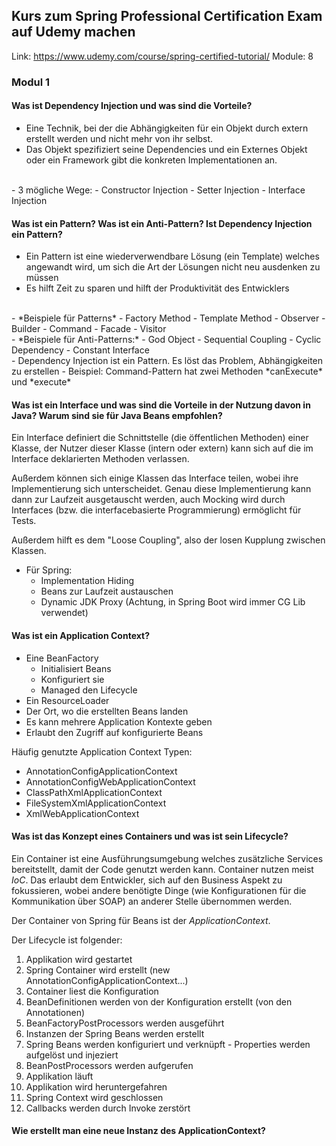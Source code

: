 ## Kurs zum Spring Professional Certification Exam auf Udemy machen
Link: https://www.udemy.com/course/spring-certified-tutorial/
Module: 8

### Modul 1
#### Was ist Dependency Injection und was sind die Vorteile?
- Eine Technik, bei der die Abhängigkeiten für ein Objekt durch extern erstellt werden und nicht mehr von ihr selbst.
- Das Objekt spezifiziert seine Dependencies und ein Externes Objekt oder ein Framework gibt die konkreten Implementationen an.
<br>
- 3 mögliche Wege:
	- Constructor Injection
	- Setter Injection
	- Interface Injection

#### Was ist ein Pattern? Was ist ein Anti-Pattern? Ist Dependency Injection ein Pattern?
- Ein Pattern ist eine wiederverwendbare Lösung (ein Template) welches angewandt wird, um sich die Art der Lösungen nicht neu ausdenken zu müssen
- Es hilft Zeit zu sparen und hilft der Produktivität des Entwicklers
<br>
- *Beispiele für Patterns*
	- Factory Method
	- Template Method
	- Observer
	- Builder
	- Command
	- Facade
	- Visitor
<br>
- *Beispiele für Anti-Patterns:*
	- God Object
	- Sequential Coupling
	- Cyclic Dependency
	- Constant Interface
<br>
- Dependency Injection ist ein Pattern. Es löst das Problem, Abhängigkeiten zu erstellen
- Beispiel: Command-Pattern hat zwei Methoden *canExecute* und *execute*

#### Was ist ein Interface und was sind die Vorteile in der Nutzung davon in Java? Warum sind sie für Java Beans empfohlen?
Ein Interface definiert die Schnittstelle (die öffentlichen Methoden) einer Klasse, der Nutzer dieser Klasse (intern oder extern) kann sich auf die im Interface deklarierten Methoden verlassen.

Außerdem können sich einige Klassen das Interface teilen, wobei ihre Implementierung sich unterscheidet. Genau diese Implementierung kann dann zur Laufzeit ausgetauscht werden, auch Mocking wird durch Interfaces (bzw. die interfacebasierte Programmierung) ermöglicht für Tests.

Außerdem hilft es dem "Loose Coupling", also der losen Kupplung zwischen Klassen.

- Für Spring:
	- Implementation Hiding
	- Beans zur Laufzeit austauschen
	- Dynamic JDK Proxy (Achtung, in Spring Boot wird immer CG Lib verwendet)

#### Was ist ein Application Context?
- Eine BeanFactory
	- Initialisiert Beans
	- Konfiguriert sie
	- Managed den Lifecycle
- Ein ResourceLoader
- Der Ort, wo die erstellten Beans landen
- Es kann mehrere Application Kontexte geben
- Erlaubt den Zugriff auf konfigurierte Beans

Häufig genutzte Application Context Typen:
- AnnotationConfigApplicationContext
- AnnotationConfigWebApplicationContext
- ClassPathXmlApplicationContext
- FileSystemXmlApplicationContext
- XmlWebApplicationContext

#### Was ist das Konzept eines Containers und was ist sein Lifecycle?
Ein Container ist eine Ausführungsumgebung welches zusätzliche Services bereitstellt, damit der Code genutzt werden kann. Container nutzen meist *IoC*.
Das erlaubt dem Entwickler, sich auf den Business Aspekt zu fokussieren, wobei andere benötigte Dinge (wie Konfigurationen für die Kommunikation über SOAP) an anderer Stelle übernommen werden.

Der Container von Spring für Beans ist der *ApplicationContext*.

Der Lifecycle ist folgender:
1. Applikation wird gestartet
2. Spring Container wird erstellt (new AnnotationConfigApplicationContext...)
3. Container liest die Konfiguration
4. BeanDefinitionen werden von der Konfiguration erstellt (von den Annotationen)
5. BeanFactoryPostProcessors werden ausgeführt
6. Instanzen der Spring Beans werden erstellt
7. Spring Beans werden konfiguriert und verknüpft - Properties werden aufgelöst und injeziert
8. BeanPostProcessors werden aufgerufen
9. Applikation läuft
10. Applikation wird heruntergefahren
11. Spring Context wird geschlossen
12. Callbacks werden durch Invoke zerstört

#### Wie erstellt man eine neue Instanz des ApplicationContext?